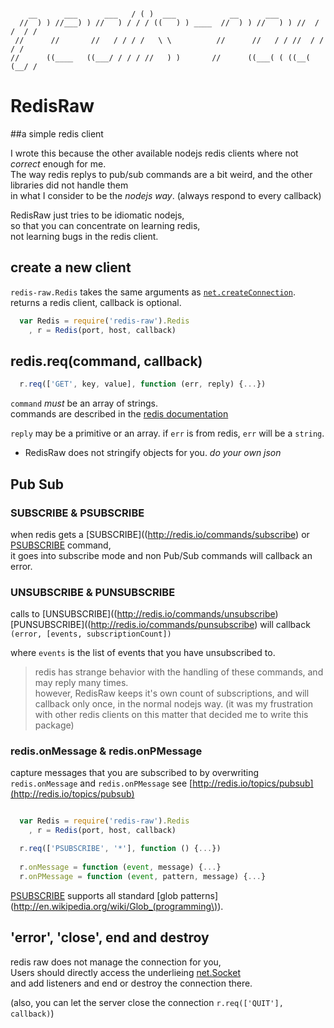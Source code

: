 ``` 

    __      ___      ___   / ( )  ___            __      ___                 
  //  ) ) //___) ) //   ) / / / ((   ) ) ____  //  ) ) //   ) ) //  / /  / / 
 //      //       //   / / / /   \ \          //      //   / / //  / /  / /  
//      ((____   ((___/ / / / //   ) )       //      ((___( ( ((__( (__/ /   

```
# RedisRaw

##a simple redis client

I wrote this because the other available nodejs redis clients where not <em>correct</em> enough for me.  
The way redis replys to pub/sub commands are a bit weird, and the other libraries did not handle them  
in what I consider to be the <em>nodejs way</em>.  (always respond to every callback)

RedisRaw just tries to be idiomatic nodejs,  
so that you can concentrate on learning redis,  
not learning bugs in the redis client.  

## create a new client

`redis-raw.Redis` takes the same arguments as [`net.createConnection`](http://nodejs.org/api/net.html#net.createConnection).  
returns a redis client, callback is optional.  


``` js
  var Redis = require('redis-raw').Redis
    , r = Redis(port, host, callback)
```

## redis.req(command, callback)

``` js
  r.req(['GET', key, value], function (err, reply) {...})
```
`command` _must_ be an array of strings.  
commands are described in the [redis documentation](redis.io/commands)

`reply` may be a primitive or an array.
if `err` is from redis, `err` will be a `string`.

 * RedisRaw does not stringify objects for you. <em>do your own json</em>

## Pub Sub

### SUBSCRIBE & PSUBSCRIBE

when redis gets a [SUBSCRIBE]((http://redis.io/commands/subscribe) or [PSUBSCRIBE](http://redis.io/commands/psubscribe) command,  
it goes into subscribe mode and non Pub/Sub commands will callback an error.

### UNSUBSCRIBE & PUNSUBSCRIBE

calls to [UNSUBSCRIBE]((http://redis.io/commands/unsubscribe) [PUNSUBSCRIBE]((http://redis.io/commands/punsubscribe) will callback `(error, [events, subscriptionCount])`

where `events` is the list of events that you have unsubscribed to.  

> redis has strange behavior with the handling of these commands, and may reply many times.  
> however, RedisRaw keeps it's own count of subscriptions, and will callback only once, in the normal nodejs way.
> (it was my frustration with other redis clients on this matter that decided me to write this package)

### redis.onMessage & redis.onPMessage

capture messages that you are subscribed to by overwriting `redis.onMessage` and `redis.onPMessage`
see [http://redis.io/topics/pubsub](http://redis.io/topics/pubsub)

``` js

  var Redis = require('redis-raw').Redis
    , r = Redis(port, host, callback)

  r.req(['PSUBSCRIBE', '*'], function () {...})
  
  r.onMessage = function (event, message) {...}
  r.onPMessage = function (event, pattern, message) {...}

```

[PSUBSCRIBE](http://redis.io/commands/psubscribe) supports all standard [glob patterns](http://en.wikipedia.org/wiki/Glob_(programming\)).

## 'error', 'close', end and destroy

redis raw does not manage the connection for you,  
Users should directly access the underlieing [net.Socket](http://nodejs.org/api/net.html#net.Socket)  
and add listeners and end or destroy the connection there.  

(also, you can let the server close the connection `r.req(['QUIT'], callback)`)
